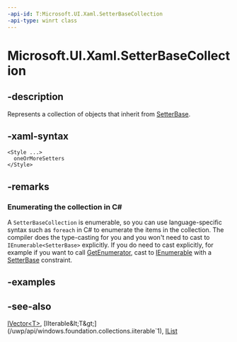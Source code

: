 ```yaml
---
-api-id: T:Microsoft.UI.Xaml.SetterBaseCollection
-api-type: winrt class
---
```


<!-- Class syntax.
public class SetterBaseCollection : Windows.Foundation.Collections.IIterable<Microsoft.UI.Xaml.SetterBase>, Windows.Foundation.Collections.IVector<Microsoft.UI.Xaml.SetterBase>, Microsoft.UI.Xaml.ISetterBaseCollection
-->

# Microsoft.UI.Xaml.SetterBaseCollection

## -description

Represents a collection of objects that inherit from [SetterBase](setterbase.md).

## -xaml-syntax

```xaml
<Style ...>
  oneOrMoreSetters
</Style>
```

## -remarks

<!--Begin NET note for IEnumerable support-->

### Enumerating the collection in C#

A `SetterBaseCollection` is enumerable, so you can use language-specific syntax such as `foreach` in C# to enumerate the items in the collection. The compiler does the type-casting for you and you won't need to cast to `IEnumerable<SetterBase>` explicitly. If you do need to cast explicitly, for example if you want to call [GetEnumerator](/dotnet/api/system.collections.ienumerable.getenumerator), cast to [IEnumerable<T>](/dotnet/api/system.collections.generic.ienumerable-1) with a [SetterBase](setterbase.md) constraint.

<!--End NET note for IEnumerable support-->

## -examples

## -see-also

[IVector&lt;T&gt;](/uwp/api/windows.foundation.collections.ivector`1), [IIterable&lt;T&gt;](/uwp/api/windows.foundation.collections.iiterable`1), [IList<T>](/dotnet/api/system.collections.generic.ilist-1)
